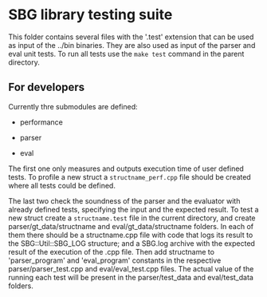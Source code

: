 # SBG library testing suite

This folder contains several files with the '.test' extension that can be used
as input of the ../bin binaries. They are also used as input of the parser and
eval unit tests. To run all tests use the `make test` command in the parent
directory.

## For developers

Currently thre submodules are defined:

  * performance 

  * parser

  * eval

The first one only measures and outputs execution time of user defined tests.
To profile a new struct a `structname_perf.cpp` file should be created where all
tests could be defined.

The last two check the soundness of the parser and the evaluator with already
defined tests, specifying the input and the expected result. To test a new
struct create a `structname.test` file in the current directory, and create
parser/gt_data/structname and eval/gt_data/structname folders. In each of them
there should be a structname.cpp file with code that logs its result to the
SBG::Util::SBG_LOG structure; and a SBG.log archive with the expected result of
the execution of the .cpp file. Then add structname to 'parser_program' and
'eval_program' constants in the respective parser/parser_test.cpp and
eval/eval_test.cpp files. The actual value of the running each test will be
present in the parser/test_data and eval/test_data folders.
